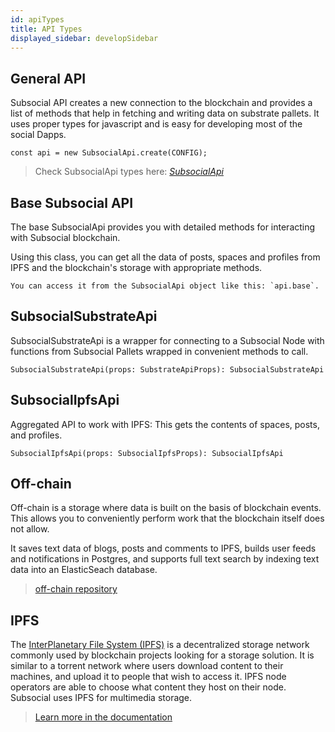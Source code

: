 ```yaml
---
id: apiTypes
title: API Types
displayed_sidebar: developSidebar
---
```


## General API

Subsocial API creates a new connection to the blockchain and provides a list of methods that help in fetching and writing data on substrate pallets. It uses proper types for javascript and is easy for developing most of the social Dapps.

```
const api = new SubsocialApi.create(CONFIG);
```

> Check SubsocialApi types here: [*SubsocialApi*](https://js-sdk-api.subsocial.network/classes/api_src_subsocial.SubsocialApi.html)


## Base Subsocial API

The base SubsocialApi provides you with detailed methods for interacting with Subsocial blockchain. 

Using this class, you can get all the data of posts, spaces and profiles from IPFS and the blockchain's storage with appropriate methods.

```
You can access it from the SubsocialApi object like this: `api.base`.
```

## SubsocialSubstrateApi

SubsocialSubstrateApi is a wrapper for connecting to a Subsocial Node with functions from Subsocial Pallets wrapped in convenient methods to call.

```
SubsocialSubstrateApi(props: SubstrateApiProps): SubsocialSubstrateApi
```

## SubsocialIpfsApi

Aggregated API to work with IPFS: This gets the contents of spaces, posts, and profiles.

```
SubsocialIpfsApi(props: SubsocialIpfsProps): SubsocialIpfsApi
```

## Off-chain

Off-chain is a storage where data is built on the basis of blockchain events. This allows you to conveniently perform work that the blockchain itself does not allow.

It saves text data of blogs, posts and comments to IPFS, builds user feeds and notifications in Postgres, 
and supports full text search by indexing text data into an ElasticSeach database.

> [off-chain repository](https://github.com/dappforce/subsocial-offchain/)

## IPFS

The [InterPlanetary File System (IPFS)](https://docs.ipfs.io/concepts/) is a decentralized storage network commonly used by blockchain projects looking for a storage solution. It is similar to a torrent network where users download content to their machines, and upload it to people that wish to access it. IPFS node operators are able to choose what content they host on their node. Subsocial uses IPFS for multimedia storage.

>[Learn more in the documentation](https://docs.ipfs.io/concepts/)

